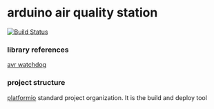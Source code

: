 arduino air quality station
=================================

[![Build Status](https://travis-ci.org/pedroscaff/sensor-platform.svg?branch=master)](https://travis-ci.org/pedroscaff/sensor-platform)

### library references

[avr watchdog](http://www.nongnu.org/avr-libc/user-manual/group__avr__watchdog.html)

### project structure

[platformio](http://platformio.org) standard project organization. It is the build and deploy tool
